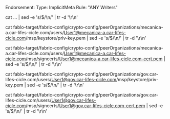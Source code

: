 Endorsement:
    Type: ImplicitMeta
    Rule: "ANY Writers"

cat ... | sed -e 's/$/\\n/' | tr -d '\r\n'

cat fablo-target/fabric-config/crypto-config/peerOrganizations/mecanica-a.car-lifes-cicle.com/users/User1@mecanica-a.car-lifes-cicle.com/msp/keystore/priv-key.pem | sed -e 's/$/\\n/' | tr -d '\r\n'

cat fablo-target/fabric-config/crypto-config/peerOrganizations/mecanica-a.car-lifes-cicle.com/users/User1@mecanica-a.car-lifes-cicle.com/msp/signcerts/User1@mecanica-a.car-lifes-cicle.com-cert.pem | sed -e 's/$/\\n/' | tr -d '\r\n'

cat fablo-target/fabric-config/crypto-config/peerOrganizations/gov.car-lifes-cicle.com/users/User1@gov.car-lifes-cicle.com/msp/keystore/priv-key.pem | sed -e 's/$/\\n/' | tr -d '\r\n'

cat fablo-target/fabric-config/crypto-config/peerOrganizations/gov.car-lifes-cicle.com/users/User1@gov.car-lifes-cicle.com/msp/signcerts/User1@gov.car-lifes-cicle.com-cert.pem | sed -e 's/$/\\n/' | tr -d '\r\n'